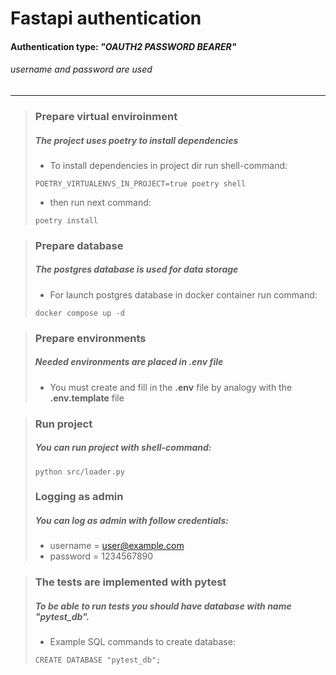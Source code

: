 # Fastapi authentication 

#### Authentication type: *"OAUTH2 PASSWORD BEARER"*

###### *username and password are used*

---

>### Prepare virtual enviroinment
>##### The project uses poetry to install dependencies
>
>* To install dependencies in project dir run shell-command:
>
>```
>POETRY_VIRTUALENVS_IN_PROJECT=true poetry shell
>```
>
>* then run next command:
>
>```
>poetry install
>```

>### Prepare database
>##### The postgres database is used for data storage
>
>* For launch postgres database in docker container run command:
>
>```
>docker compose up -d
>```


>### Prepare environments
>##### Needed environments are placed in *.env* file
>
>* You must create and fill in the **.env** file by analogy with the **.env.template** file

>### Run project
>##### You can run project with shell-command:
>
>```
>python src/loader.py
>```
>### Logging as admin
>##### You can log as admin with follow credentials:
>* username = user@example.com
>* password = 1234567890

>### The tests are implemented with pytest
> ##### To be able to run tests you should have database with name "*pytest_db*".
>* Example SQL commands to create database:
>```
>CREATE DATABASE "pytest_db";
>```
